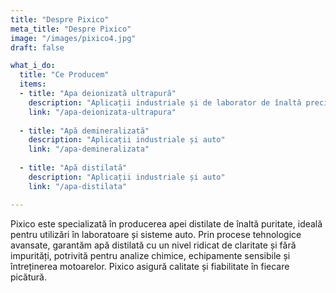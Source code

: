 ```yaml
---
title: "Despre Pixico"
meta_title: "Despre Pixico"
image: "/images/pixico4.jpg"
draft: false

what_i_do:
  title: "Ce Producem"
  items:
  - title: "Apa deionizată ultrapură"
    description: "Aplicații industriale și de laborator de înaltă precizie"
    link: "/apa-deionizata-ultrapura"
  
  - title: "Apă demineralizată"
    description: "Aplicații industriale și auto"
    link: "/apa-demineralizata"
  
  - title: "Apă distilată"
    description: "Aplicații industriale și auto"
    link: "/apa-distilata"

---
```


Pixico este specializată în producerea apei distilate de înaltă puritate, ideală pentru utilizări în laboratoare și sisteme auto. Prin procese tehnologice avansate, garantăm apă distilată cu un nivel ridicat de claritate și fără impurități, potrivită pentru analize chimice, echipamente sensibile și întreținerea motoarelor. Pixico asigură calitate și fiabilitate în fiecare picătură.
